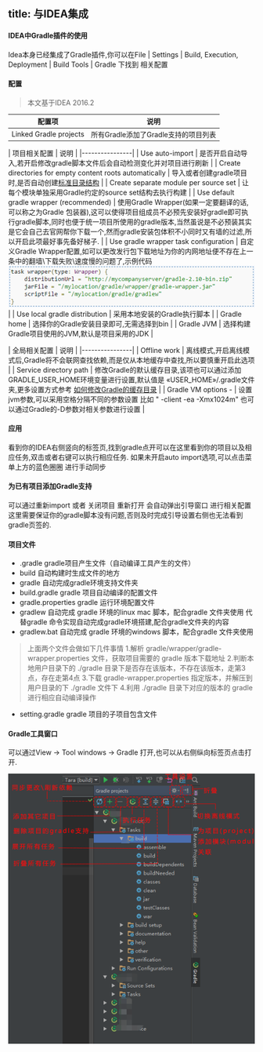 title: 与IDEA集成
---

#### IDEA中Gradle插件的使用

Idea本身已经集成了Gradle插件,你可以在File | Settings | Build, Execution, Deployment | Build Tools | Gradle 下找到 相关配置

#### 配置

> 本文基于IDEA 2016.2

| 配置项 | 说明 |
|--------|--------|
| Linked Gradle projects  | 所有Gradle添加了Gradle支持的项目列表|

| 项目相关配置 | 说明 |
|----------------|
| Use auto-import  | 是否开启自动导入,若开启修改gradle脚本文件后会自动检测变化并对项目进行刷新 |
| Create directories for empty content roots automatically   | 导入或者创建gradle项目时,是否自动创建[标准目录结构](../ch3/1.项目结构.md) |
| Create separate module per source set  | 让每个模块单独采用Gradle约定的source set结构去执行构建 |
| Use default gradle wrapper (recommended)   | 使用Gradle Wrapper(如果一定要翻译的话,可以称之为Gradle 包装器),这可以使得项目组成员不必预先安装好gradle即可执行gradle脚本,同时也便于统一项目所使用的gradle版本,当然虽说是不必预装其实是它会自己去官网帮你下载一个,然而gradle安装包体积不小同时又有墙的过滤,所以开启此项最好事先备好梯子. |
| Use gradle wrapper task configuration   | 自定义Gradle Wrapper配置,如可以更改发行包下载地址为你的内网地址便不存在上一条中的翻墙\下载失败\速度慢的问题了,示例代码![gradle_wrapper_custom.png](img/gradle_wrapper_custom.png)|
| Use local gradle distribution  | 采用本地安装的Gradle执行脚本 |
| Gradle home   | 选择你的Gradle安装目录即可,无需选择到bin |
| Gradle JVM   | 选择构建Gradle项目使用的JVM,默认是项目采用的JDK  |

| 全局相关配置 | 说明 |
|----------------|
| Offline work | 离线模式,开启离线模式后,Gradle将不会联网查找依赖,而是仅从本地缓存中查找,所以要慎重开启此选项 |
| Service directory path  | 修改Gradle的默认缓存目录,该项也可以通过添加GRADLE_USER_HOME环境变量进行设置,默认值是 «USER_HOME»/.gradle文件夹,更多设置方式参考 [如何修改Gradle的缓存目录](https://github.com/pkaq/GradleSide/tree/master/12-gradleCacheHome) |
| Gradle VM options - | 设置jvm参数,可以采用空格分隔不同的参数设置 比如 " -client -ea -Xmx1024m" 也可以通过Gradle的-D参数对相关参数进行设置 |

#### 应用
看到你的IDEA右侧竖向的标签页,找到gradle点开可以在这里看到你的项目以及相应任务,双击或者右键可以执行相应任务.
如果未开启auto import选项,可以点击菜单上方的蓝色圈圈 进行手动同步

#### 为已有项目添加Gradle支持

可以通过重新import 或者 关闭项目 重新打开 会自动弹出引导窗口 进行相关配置
这里需要保证你的gradle脚本没有问题,否则及时完成引导设置右侧也无法看到gradle页签的.

#### 项目文件
- .gradle gradle项目产生文件（自动编译工具产生的文件） 
- build 自动构建时生成文件的地方 
- gradle 自动完成gradle环境支持文件夹 
- build.gradle gradle 项目自动编译的配置文件 
- gradle.properties gradle 运行环境配置文件 
- gradlew 自动完成 gradle 环境的linux mac 脚本，配合gradle 文件夹使用 代替gradle 命令实现自动完成gradle环境搭建,配合gradle文件夹的内容
- gradlew.bat 自动完成 gradle 环境的windows 脚本，配合gradle 文件夹使用 
>上面两个文件会做如下几件事情
>1.解析 gradle/wrapper/gradle-wrapper.properties 文件，获取项目需要的 gradle 版本下载地址
>2.判断本地用户目录下的 ./gradle 目录下是否存在该版本，不存在该版本，走第3点，存在走第4点
>3.下载 gradle-wrapper.properties 指定版本，并解压到用户目录的下 ./gradle 文件下
>4.利用 ./gradle 目录下对应的版本的 gradle 进行相应自动编译操作

- setting.gradle gradle 项目的子项目包含文件 

#### Gradle工具窗口
可以通过View -> Tool windows -> Gradle 打开,也可以从右侧纵向标签页点击打开.

![gradletool.png](img/gradletool.png)